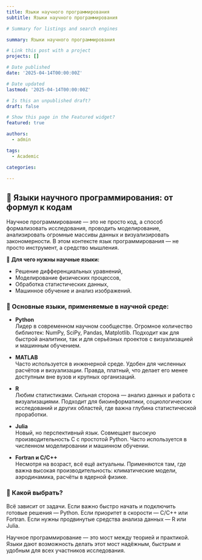 ```yaml
---
title: Языки научного программирования
subtitle: Языки научного программирования

# Summary for listings and search engines

summary: Языки научного программирования

# Link this post with a project
projects: []

# Date published
date: '2025-04-14T00:00:00Z'

# Date updated
lastmod: '2025-04-14T00:00:00Z'

# Is this an unpublished draft?
draft: false

# Show this page in the Featured widget?
featured: true

authors:
  - admin

tags:
  - Academic

categories:
  
---
```


## 🧬 Языки научного программирования: от формул к кодам

Научное программирование — это не просто код, а способ формализовать исследования, проводить моделирование, анализировать огромные массивы данных и визуализировать закономерности. В этом контексте язык программирования — не просто инструмент, а средство мышления.

🧪 **Для чего нужны научные языки:**
- Решение дифференциальных уравнений,
- Моделирование физических процессов,
- Обработка статистических данных,
- Машинное обучение и анализ изображений.

### 🔬 Основные языки, применяемые в научной среде:

- **Python**  
  Лидер в современном научном сообществе. Огромное количество библиотек: NumPy, SciPy, Pandas, Matplotlib. Подходит как для быстрой аналитики, так и для серьёзных проектов с визуализацией и машинным обучением.

- **MATLAB**  
  Часто используется в инженерной среде. Удобен для численных расчётов и визуализации. Правда, платный, что делает его менее доступным вне вузов и крупных организаций.

- **R**  
  Любим статистиками. Сильная сторона — анализ данных и работа с визуализациями. Подходит для биоинформатики, социологических исследований и других областей, где важна глубина статистической проработки.

- **Julia**  
  Новый, но перспективный язык. Совмещает высокую производительность C с простотой Python. Часто используется в численном моделировании и машинном обучении.

- **Fortran и C/C++**  
  Несмотря на возраст, всё ещё актуальны. Применяются там, где важна высокая производительность: климатические модели, аэродинамика, расчёты в ядерной физике.

### 🧭 Какой выбрать?

Всё зависит от задачи. Если важно быстро начать и подключить готовые решения — Python. Если приоритет в скорости — C/C++ или Fortran. Если нужны продвинутые средства анализа данных — R или Julia.

Научное программирование — это мост между теорией и практикой. Языки дают возможность делать этот мост надёжным, быстрым и удобным для всех участников исследования.

